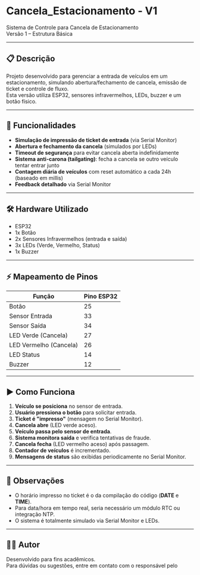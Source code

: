 # Cancela_Estacionamento - V1

Sistema de Controle para Cancela de Estacionamento  
Versão 1 – Estrutura Básica

---

## 📋 Descrição

Projeto desenvolvido para gerenciar a entrada de veículos em um estacionamento, simulando abertura/fechamento de cancela, emissão de ticket e controle de fluxo.  
Esta versão utiliza ESP32, sensores infravermelhos, LEDs, buzzer e um botão físico.

---

## 🚗 Funcionalidades

- **Simulação de impressão de ticket de entrada** (via Serial Monitor)
- **Abertura e fechamento da cancela** (simulados por LEDs)
- **Timeout de segurança** para evitar cancela aberta indefinidamente
- **Sistema anti-carona (tailgating)**: fecha a cancela se outro veículo tentar entrar junto
- **Contagem diária de veículos** com reset automático a cada 24h (baseado em millis)
- **Feedback detalhado** via Serial Monitor

---

## 🛠️ Hardware Utilizado

- ESP32
- 1x Botão
- 2x Sensores Infravermelhos (entrada e saída)
- 3x LEDs (Verde, Vermelho, Status)
- 1x Buzzer

---

## ⚡ Mapeamento de Pinos

| Função                | Pino ESP32 |
|-----------------------|------------|
| Botão                 | 25         |
| Sensor Entrada        | 33         |
| Sensor Saída          | 34         |
| LED Verde (Cancela)   | 27         |
| LED Vermelho (Cancela)| 26         |
| LED Status            | 14         |
| Buzzer                | 12         |

---

## ▶️ Como Funciona

1. **Veículo se posiciona** no sensor de entrada.
2. **Usuário pressiona o botão** para solicitar entrada.
3. **Ticket é "impresso"** (mensagem no Serial Monitor).
4. **Cancela abre** (LED verde aceso).
5. **Veículo passa pelo sensor de entrada**.
6. **Sistema monitora saída** e verifica tentativas de fraude.
7. **Cancela fecha** (LED vermelho aceso) após passagem.
8. **Contador de veículos** é incrementado.
9. **Mensagens de status** são exibidas periodicamente no Serial Monitor.

---

## 📄 Observações

- O horário impresso no ticket é o da compilação do código (__DATE__ e __TIME__).
- Para data/hora em tempo real, seria necessário um módulo RTC ou integração NTP.
- O sistema é totalmente simulado via Serial Monitor e LEDs.

---

## 👨‍💻 Autor

Desenvolvido para fins acadêmicos.  
Para dúvidas ou sugestões, entre em contato com o responsável pelo